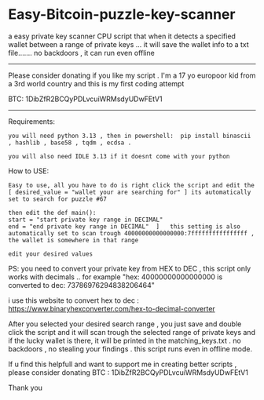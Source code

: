 # Easy-Bitcoin-puzzle-key-scanner
a easy private key scanner CPU script that when it detects a specified wallet between a range of private keys ... it will save the wallet info to a txt file....... no backdoors , it can run even offline
____________________________________________________________________________________________________________________________________
Please consider donating if you like my script . I'm a 17 yo europoor kid from a 3rd world country and this is my first coding attempt 

BTC: 1DibZfR2BCQyPDLvcuiWRMsdyUDwFEtV1
____________________________________________________________________________________________________________________________________





Requirements:

    you will need python 3.13 , then in powershell:  pip install binascii , hashlib , base58 , tqdm , ecdsa .

    you will also need IDLE 3.13 if it doesnt come with your python


How to USE:

    Easy to use, all you have to do is right click the script and edit the [ desired_value = "wallet your are searching for" ] its automatically set to search for puzzle #67

    then edit the def main():    
    start = "start private key range in DECIMAL"
    end = "end private key range in DECIMAL"  ]   this setting is also automatically set to scan trough 40000000000000000:7ffffffffffffffff , the wallet is somewhere in that range 
    
    edit your desired values 
    
PS: you need to convert your private key from HEX to DEC , this script only works with decimals .. for example "hex: 40000000000000000 is converted to dec: 73786976294838206464"
    
i use this website to convert hex to dec : https://www.binaryhexconverter.com/hex-to-decimal-converter

After you selected your desired search range , you just save and double click the script and it will scan trough the selected range of private keys and if the lucky wallet is there, it will be printed in the matching_keys.txt . no backdoors , no stealing your findings . this script runs even in offline mode. 

If u find this helpfull and want to support me in creating better scripts , please consider donating  BTC : 1DibZfR2BCQyPDLvcuiWRMsdyUDwFEtV1

Thank you 
